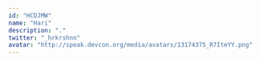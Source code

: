 ```yaml
---
id: "HCDJMW"
name: "Hari"
description: "."
twitter: "_hrkrshnn"
avatar: "http://speak.devcon.org/media/avatars/13174375_R7IteYY.png"
---
```


